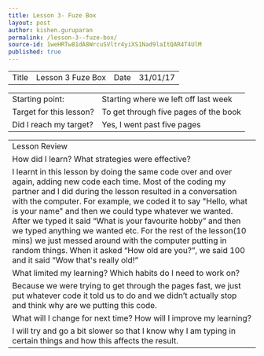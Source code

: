 ```yaml
---
title: Lesson 3- Fuze Box
layout: post
author: kishen.guruparan
permalink: /lesson-3--fuze-box/
source-id: 1weHRTw81dA8WrcuSVltr4yiXS1Nad9laItQAR4T4UlM
published: true
---
```

<table>
  <tr>
    <td>Title</td>
    <td> Lesson 3 Fuze Box</td>
    <td> Date</td>
    <td> 31/01/17</td>
  </tr>
</table>


<table>
  <tr>
    <td>
Starting point:</td>
    <td> 
Starting where we left off last week</td>
  </tr>
  <tr>
    <td>Target for this lesson?</td>
    <td>To get through five pages of the book </td>
  </tr>
  <tr>
    <td>Did I reach my target? 
</td>
    <td> Yes, I went past five pages</td>
  </tr>
</table>


<table>
  <tr>
    <td>
Lesson Review</td>
  </tr>
  <tr>
    <td>How did I learn? What strategies were effective? </td>
  </tr>
  <tr>
    <td>
I learnt in this lesson by doing the same code over and over again, adding new code each time. Most of the coding my partner and I did during the lesson resulted in a conversation with the computer. For example, we coded it to say "Hello, what is your name" and then we could type whatever we wanted. After we typed it said “What is your favourite hobby” and then we typed anything we wanted etc. For the rest of the lesson(10 mins) we just messed around with the computer putting in random things. When it asked “How old are you?”, we said 100 and it said “Wow that's really old!”</td>
  </tr>
  <tr>
    <td>
What limited my learning? Which habits do I need to work on? </td>
  </tr>
  <tr>
    <td>
Because we were trying to get through the pages fast, we just put whatever code it told us to do and we didn’t actually stop and think why are we putting this code.</td>
  </tr>
  <tr>
    <td>
What will I change for next time? How will I improve my learning?</td>
  </tr>
  <tr>
    <td>
I will try and go a bit slower so that I know why I am typing in certain things and how this affects the result.</td>
  </tr>
</table>


